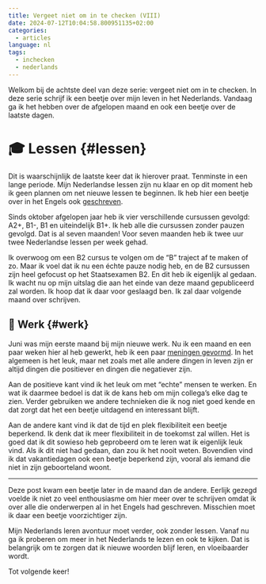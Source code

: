 ```yaml
---
title: Vergeet niet om in te checken (VIII)
date: 2024-07-12T10:04:58.800951135+02:00
categories:
  - articles
language: nl
tags:
  - inchecken
  - nederlands
---
```


Welkom bij de achtste deel van deze serie: vergeet niet om in te checken. In deze serie schrijf ik een beetje over mijn leven in het Nederlands. Vandaag ga ik het hebben over de afgelopen maand en ook een beetje over de laatste dagen.

<!--more-->

# 🎓 Lessen {#lessen}

Dit is waarschijnlijk de laatste keer dat ik hierover praat. Tenminste in een lange periode. Mijn Nederlandse lessen zijn nu klaar en op dit moment heb ik geen plannen om net nieuwe lessen te beginnen. Ik heb hier een beetje over in het Engels ook [geschreven](/2024/07/04/taking-an-indefinite-break-from-dutch-classes/).

Sinds oktober afgelopen jaar heb ik vier verschillende cursussen gevolgd: A2+, B1-, B1 en uiteindelijk B1+. Ik heb alle die cursussen zonder pauzen gevolgd. Dat is al seven maanden! Voor seven maanden heb ik twee uur twee Nederlandse lessen per week gehad.

Ik overwoog om een B2 cursus te volgen om de “B” traject af te maken of zo. Maar ik voel dat ik nu een échte pauze nodig heb, en de B2 cursussen zijn heel gefocust op het Staatsexamen B2. En dit heb ik eigenlijk al gedaan. Ik wacht nu op mijn uitslag die aan het einde van deze maand gepubliceerd zal worden. Ik hoop dat ik daar voor geslaagd ben. Ik zal daar volgende maand over schrijven.

## 💼 Werk {#werk}

Juni was mijn eerste maand bij mijn nieuwe werk. Nu ik een maand en een paar weken hier al heb gewerkt, heb ik een paar [meningen gevormd](/2024/07/09/thoughts-after-one-month-working-on-site/). In het algemeen is het leuk, maar net zoals met alle andere dingen in leven zijn er altijd dingen die positiever en dingen die negatiever zijn.

Aan de positieve kant vind ik het leuk om met “echte” mensen te werken. En wat ik daarmee bedoel is dat ik de kans heb om mijn collega’s elke dag te zien. Verder gebruiken we andere technieken die ik nog niet goed kende en dat zorgt dat het een beetje uitdagend en interessant blijft.

Aan de andere kant vind ik dat de tijd en plek flexibiliteit een beetje beperkend. Ik denk dat ik meer flexibiliteit in de toekomst zal willen. Het is goed dat ik dit sowieso heb geprobeerd om te leren wat ik eigenlijk leuk vind. Als ik dit niet had gedaan, dan zou ik het nooit weten. Bovendien vind ik dat vakantiedagen ook een beetje beperkend zijn, vooral als iemand die niet in zijn geboorteland woont.

---

Deze post kwam een beetje later in de maand dan de andere. Eerlijk gezegd voelde ik niet zo veel enthousiasme om hier meer over te schrijven omdat ik over alle die onderwerpen al in het Engels had geschreven. Misschien moet ik daar een beetje voorzichtiger zijn.

Mijn Nederlands leren avontuur moet verder, ook zonder lessen. Vanaf nu ga ik proberen om meer in het Nederlands te lezen en ook te kijken. Dat is belangrijk om te zorgen dat ik nieuwe woorden blijf leren, en vloeibaarder wordt.

Tot volgende keer!
